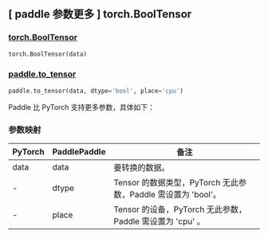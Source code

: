 ## [ paddle 参数更多 ] torch.BoolTensor

### [torch.BoolTensor](https://pytorch.org/docs/stable/tensors.html)

```python
torch.BoolTensor(data)
```

### [paddle.to_tensor](https://www.paddlepaddle.org.cn/documentation/docs/zh/develop/api/paddle/to_tensor_cn.html#to-tensor)

```python
paddle.to_tensor(data, dtype='bool', place='cpu')
```

Paddle 比 PyTorch 支持更多参数，具体如下：

### 参数映射

| PyTorch | PaddlePaddle | 备注                                                        |
| ------- | ------------ | ----------------------------------------------------------- |
| data    | data         | 要转换的数据。 |
| -       | dtype        | Tensor 的数据类型，PyTorch 无此参数，Paddle 需设置为 'bool'。   |
| -       | place        | Tensor 的设备，PyTorch 无此参数，Paddle 需设置为 'cpu' 。         |
